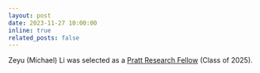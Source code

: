 ```yaml
---
layout: post
date: 2023-11-27 10:00:00
inline: true
related_posts: false
---
```


Zeyu (Michael) Li was selected as a [Pratt Research Fellow](https://pratt.duke.edu/academics/undergrad/research/pratt-fellows/) (Class of 2025).